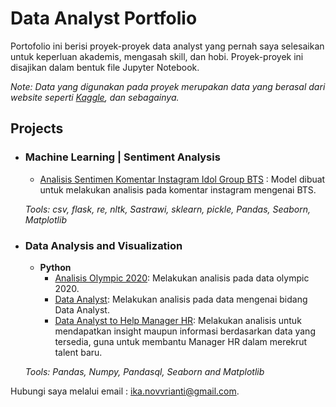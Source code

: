 # Data Analyst Portfolio
Portofolio ini berisi proyek-proyek data analyst yang pernah saya selesaikan untuk keperluan akademis, mengasah skill, dan hobi. 
Proyek-proyek ini disajikan dalam bentuk file Jupyter Notebook.


_Note: Data yang digunakan pada proyek merupakan data yang berasal dari website seperti [Kaggle](http://kaggle.com), dan sebagainya._

## Projects

- ### Machine Learning | Sentiment Analysis 

	- [Analisis Sentimen Komentar Instagram Idol Group BTS](https://github.com/ikanovrianti/Sentiment-Analysis-BTS) : Model dibuat untuk melakukan analisis pada komentar instagram mengenai BTS.

	_Tools: csv, flask, re, nltk, Sastrawi, sklearn, pickle, Pandas, Seaborn, Matplotlib_ 

- ### Data Analysis and Visualization
	- __Python__
		- [Analisis Olympic 2020](https://github.com/ikanovrianti/Data-Analyst-Portfolio/tree/main/Olympics%202020): Melakukan analisis pada data olympic 2020.
		- [Data Analyst](https://github.com/ikanovrianti/Data-Analyst-Portfolio/blob/main/DA/DA.ipynb): Melakukan analisis pada data mengenai bidang Data Analyst.
		- [Data Analyst to Help Manager HR](https://github.com/ikanovrianti/Data-Analyst-Portfolio/tree/main/Data%20Analyst%20to%20Help%20Manager%20HR): Melakukan analisis 		      untuk mendapatkan insight maupun informasi berdasarkan data yang tersedia, guna untuk membantu Manager HR dalam merekrut talent baru.
		
	_Tools: Pandas, Numpy, Pandasql, Seaborn and Matplotlib_

Hubungi saya melalui email : ika.novvrianti@gmail.com. 
   
